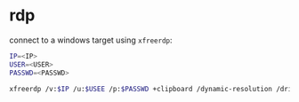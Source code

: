 # rdp

connect to a windows target using `xfreerdp`:

```bash
IP=<IP>
USER=<USER>
PASSWD=<PASSWD>

xfreerdp /v:$IP /u:$USEE /p:$PASSWD +clipboard /dynamic-resolution /drive:/usr/share/windows-resources,share
```
